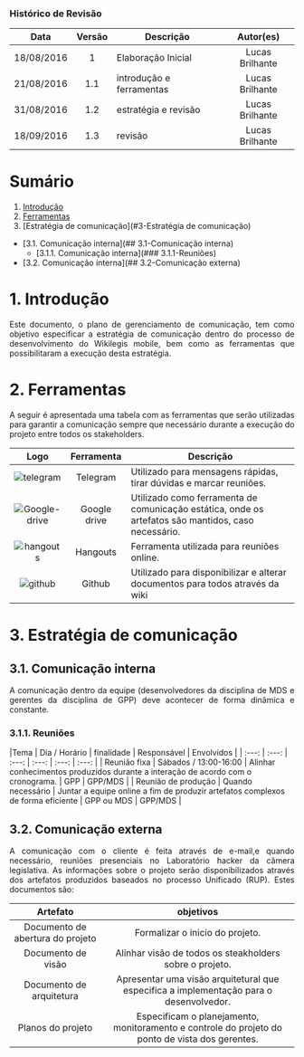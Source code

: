 ### Histórico de Revisão

| Data | Versão | Descrição | Autor(es) |
| :---: | :---: | --- | :---: |
| 18/08/2016 | 1 | Elaboração Inicial | Lucas Brilhante |
| 21/08/2016 | 1.1 | introdução e ferramentas | Lucas Brilhante |
| 31/08/2016 | 1.2 | estratégia e revisão | Lucas Brilhante |
| 18/09/2016 | 1.3 | revisão | Lucas Brilhante |



# Sumário

1.  [Introdução](#1-Introdução)
2.  [Ferramentas](#2-ferramentas)
3.  [Estratégia de comunicação](#3-Estratégia de comunicação)
   * [3.1.  Comunicação interna](## 3.1-Comunicação interna)
      * [3.1.1.  Comunicação interna](### 3.1.1-Reuniões)
   * [3.2.  Comunicação interna](## 3.2-Comunicação externa)

# 1. Introdução

<p align="justify">Este documento, o plano de gerenciamento de comunicação, tem como objetivo especificar a estratégia de comunicação dentro do processo de desenvolvimento do Wikilegis mobile, bem como as ferramentas que possibilitaram a execução desta estratégia. </p>

# 2. Ferramentas

<p align="justify">A seguir é apresentada uma tabela com as ferramentas que serão utilizadas para garantir a comunicação sempre que necessário durante a execução do projeto entre todos os stakeholders. </p>

| Logo | Ferramenta | Descrição |
| :---: | :---: | --- |
| ![telegram](https://raw.githubusercontent.com/wiki/fga-gpp-mds/2016.2-Time01-WikiLegis/imagens/telegram.png) | Telegram | Utilizado para mensagens rápidas, tirar dúvidas e marcar reuniões. |
| ![Google-drive](https://raw.githubusercontent.com/wiki/fga-gpp-mds/2016.2-Time01-WikiLegis/imagens/Google-Drive.png) | Google drive | Utilizado como ferramenta de comunicação estática, onde os artefatos são mantidos, caso necessário. |
| ![hangouts](https://raw.githubusercontent.com/wiki/fga-gpp-mds/2016.2-Time01-WikiLegis/imagens/hangouts.png) | Hangouts | Ferramenta utilizada para reuniões online. |
| ![github](https://raw.githubusercontent.com/wiki/fga-gpp-mds/2016.2-Time01-WikiLegis/imagens/github.png) | Github | Utilizado para disponibilizar e alterar documentos para todos através da wiki |

# 3. Estratégia de comunicação
## 3.1. Comunicação interna

<p align="justify">A comunicação dentro da equipe (desenvolvedores da disciplina de MDS e gerentes da disciplina de GPP) deve acontecer de forma dinâmica e constante.</p>

### 3.1.1. Reuniões

|Tema | Dia / Horário | finalidade | Responsável | Envolvidos |
| :---: | :---: | :---: | :---: | :---: | :---: |
| Reunião fixa | Sábados / 13:00-16:00 | Alinhar conhecimentos produzidos durante a interação de acordo com o cronograma. | GPP | GPP/MDS |
| Reunião de produção | Quando necessário | Juntar a equipe online a fim de produzir artefatos complexos de forma eficiente | GPP ou MDS | GPP/MDS |

## 3.2. Comunicação externa

<p align="justify">A comunicação com o cliente é feita através de e-mail,e quando necessário, reuniões presenciais no Laboratório hacker da câmera legislativa. As informações sobre o projeto serão disponibilizados através dos artefatos produzidos baseados no processo Unificado (RUP). Estes documentos são:</p>

| Artefato | objetivos |
| :---: | :---: |
| Documento de abertura do projeto | Formalizar o inicio do projeto. |
| Documento de visão | Alinhar visão de todos os steakholders sobre o projeto. |
| Documento de arquitetura | Apresentar uma visão arquitetural que especifica a implementação para o desenvolvedor. |
| Planos do projeto | Especificam o planejamento, monitoramento e controle do projeto do ponto de vista dos gerentes. |